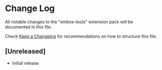 # Change Log

All notable changes to the "embox-tools" extension pack will be documented in this file.

Check [Keep a Changelog](http://keepachangelog.com/) for recommendations on how to structure this file.

## [Unreleased]

- Initial release
